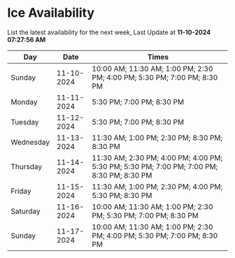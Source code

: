 # Ice Availability

List the latest availability for the next week, Last Update at **11-10-2024 07:27:56 AM**

| Day         | Date        | Times       |
| ----------- | ----------- | ----------- |
|Sunday|11-10-2024|10:00 AM; 11:30 AM; 1:00 PM; 2:30 PM; 4:00 PM; 5:30 PM; 7:00 PM; 8:30 PM|
|Monday|11-11-2024|5:30 PM; 7:00 PM; 8:30 PM|
|Tuesday|11-12-2024|5:30 PM; 7:00 PM; 8:30 PM|
|Wednesday|11-13-2024|11:30 AM; 1:00 PM; 2:30 PM; 8:30 PM; 8:30 PM|
|Thursday|11-14-2024|11:30 AM; 2:30 PM; 4:00 PM; 4:00 PM; 5:30 PM; 5:30 PM; 7:00 PM; 7:00 PM; 8:30 PM; 8:30 PM|
|Friday|11-15-2024|11:30 AM; 1:00 PM; 2:30 PM; 4:00 PM; 5:30 PM; 8:30 PM|
|Saturday|11-16-2024|10:00 AM; 11:30 AM; 1:00 PM; 2:30 PM; 5:30 PM; 7:00 PM; 8:30 PM|
|Sunday|11-17-2024|10:00 AM; 11:30 AM; 1:00 PM; 2:30 PM; 4:00 PM; 5:30 PM; 7:00 PM; 8:30 PM|
